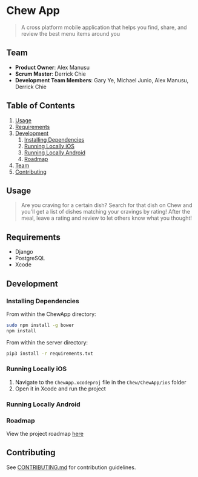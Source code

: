 # Chew App

> A cross platform mobile application that helps you find, share, and review the best menu items around you

## Team

  - __Product Owner__: Alex Manusu
  - __Scrum Master__: Derrick Chie
  - __Development Team Members__: Gary Ye, Michael Junio, Alex Manusu, Derrick Chie

## Table of Contents

1. [Usage](#Usage)
1. [Requirements](#requirements)
1. [Development](#development)
    1. [Installing Dependencies](#installing-dependencies)
    1. [Running Locally iOS](#running-locally-ios)
    1. [Running Locally Android](#running-locally-android)
    1. [Roadmap](#roadmap)
1. [Team](#team)
1. [Contributing](#contributing)

## Usage

> Are you craving for a certain dish? Search for that dish on Chew and you'll get a list of dishes matching your cravings by rating! After the meal, leave a rating and review to let others know what you thought!

## Requirements

- Django
- PostgreSQL
- Xcode

## Development

### Installing Dependencies

From within the ChewApp directory:

```sh
sudo npm install -g bower
npm install
```

From within the server directory:

```sh
pip3 install -r requirements.txt
```

### Running Locally iOS

1. Navigate to the `ChewApp.xcodeproj` file in the `Chew/ChewApp/ios` folder
1. Open it in Xcode and run the project

### Running Locally Android

### Roadmap

View the project roadmap [here](https://github.com/MasticatingMarsupial/Chew/issues)

## Contributing

See [CONTRIBUTING.md](CONTRIBUTING.md) for contribution guidelines.
